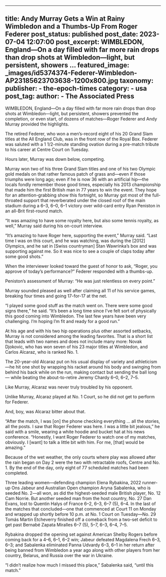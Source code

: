 
---
title: Andy Murray Gets a Win at Rainy Wimbledon and a Thumbs-Up From Roger Federer 
post_status: published
post_date: 2023-07-04 12:07:00 
post_excerpt: WIMBLEDON, England—On a day filled with far more rain drops than drop shots at Wimbledon—light, but persistent, showers ... 
featured_image: _images/id5374374-Federer-Wimbledon-AP23185623703638-1200x800.jpg 
taxonomy:
    publisher:
        - the-epoch-times
    category:
        - usa 
    post_tag:
    author:
        - The Associated Press
---
WIMBLEDON, England—On a day filled with far more rain drops than drop shots at Wimbledon—light, but persistent, showers prevented the completion, or even start, of dozens of matches—Roger Federer and Andy Murray provided the highlights.

The retired Federer, who won a men’s-record eight of his 20 Grand Slam titles at the All England Club, was in the front row of the Royal Box. Federer was saluted with a 1 1&#x2F;2-minute standing ovation during a pre-match tribute to his career at Centre Court on Tuesday.

Hours later, Murray was down below, competing.

Murray won two of his three Grand Slam titles and one of his two Olympic gold medals on that rather famous patch of grass and—even if those triumphs were long ago; even if he is now 36 with an artificial hip—the locals fondly remember those good times, especially his 2013 championship that made him the first British man in 77 years to win the event. They hope for an attention-grabbing show this fortnight, so Murray got most of the full-throated support that reverberated under the closed roof of the main stadium during a 6–3, 6–0, 6–1 victory over wild-card entry Ryan Peniston in an all-Brit first-round match.

“It was amazing to have some royalty here, but also some tennis royalty, as well,” Murray said during his on-court interview.

“It’s amazing to have Roger here, supporting the event,” Murray said. “Last time I was on this court, and he was watching, was during the [2012] Olympics, and he sat in [Swiss countryman] Stan Wawrinka’s box and was supporting against me. So it was nice to see a couple of claps today after some good shots.”

When the interviewer looked toward the guest of honor to ask, “Roger, you approve of today’s performance?” Federer responded with a thumbs-up.

Peniston’s assessment of Murray: “He was just relentless on every point.”

Murray sounded pleased as well after claiming all 11 of his service games, breaking four times and going 17-for-17 at the net.

“I played some good stuff as the match went on. There were some good signs there,” he said. “It’s been a long time since I’ve felt sort of physically this good coming into Wimbledon. The last few years have been very challenging. I’m hoping I’m fit and ready for a good run.”

At his age and with his two hip operations plus other assorted setbacks, Murray is not considered among the leading favorites. That is a short list that leads with two names and does not include many more: Novak Djokovic, who has won seven of his 23 major titles at Wimbledon, and Carlos Alcaraz, who is ranked No. 1.

The 20-year-old Alcaraz put on his usual display of variety and athleticism—he hit one shot by wrapping his racket around his body and swinging from behind his back while on the run, making contact but sending the ball long — while beating the about-to-retire Jeremy Chardy 6–0, 6–2, 7–5.

Like Murray, Alcaraz was never truly troubled by his opponent.

Unlike Murray, Alcaraz played at No. 1 Court, so he did not get to perform for Federer.

And, boy, was Alcaraz bitter about that.

“After the match, I was [on] the phone checking everything … all the stories, all the posts. I saw that Roger Federer was here. I was a little bit jealous,” he said with a smile, wearing a white hoodie and bucket hat at his news conference. “Honestly, I want Roger Federer to watch one of my matches, obviously. I [want] to talk a little bit with him. For me, [that] would be amazing.”

Because of the wet weather, the only courts where play was allowed after the rain began on Day 2 were the two with retractable roofs, Centre and No. 1. By the end of the day, only eight of 77 scheduled matches had been completed.

Three leading women—defending champion Elena Rybakina, 2022 runner-up Ons Jabeur and Australian Open champion Aryna Sabalenka, who is seeded No. 2—all won, as did the highest-seeded male British player, No. 12 Cam Norrie. But another seeded man from the host country, No. 27 Dan Evans, lost to Quentin Halys of France 6–2, 6–3, 6–7 (5), 6–4. In the last of the matches that concluded—one that commenced at Court 11 on Monday and wrapped up shortly before 10 p.m. at No. 1 Court on Tuesday—No. 29 Tomás Martin Etcheverry finished off a comeback from a two-set deficit to get past Bernabé Zapata Miralles 6–7 (5), 5–7, 6–3, 6–4, 7–5.

Rybakina dropped the opening set against American Shelby Rogers before coming back for a 4–6, 6–1, 6–2 win; Jabeur defeated Magdalena Frech 6–3, 6–3; and Sabalenka eliminated Panna Udvardy 6–3, 6–1 in her return after being banned from Wimbledon a year ago along with other players from her country, Belarus, and Russia over the war in Ukraine.

“I didn’t realize how much I missed this place,” Sabalenka said, “until this match.” 